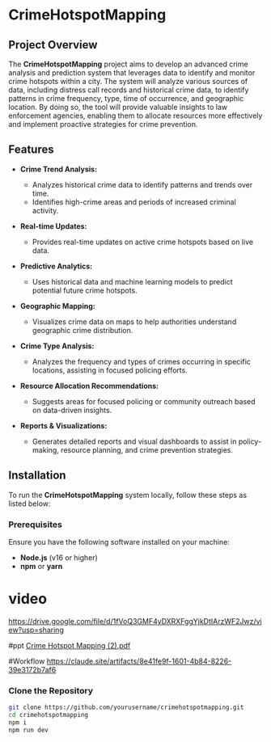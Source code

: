 # CrimeHotspotMapping

## Project Overview

The **CrimeHotspotMapping** project aims to develop an advanced crime analysis and prediction system that leverages data to identify and monitor crime hotspots within a city. The system will analyze various sources of data, including distress call records and historical crime data, to identify patterns in crime frequency, type, time of occurrence, and geographic location. By doing so, the tool will provide valuable insights to law enforcement agencies, enabling them to allocate resources more effectively and implement proactive strategies for crime prevention.

## Features

- **Crime Trend Analysis:** 
  - Analyzes historical crime data to identify patterns and trends over time.
  - Identifies high-crime areas and periods of increased criminal activity.
  
- **Real-time Updates:** 
  - Provides real-time updates on active crime hotspots based on live data.
  
- **Predictive Analytics:** 
  - Uses historical data and machine learning models to predict potential future crime hotspots.
  
- **Geographic Mapping:** 
  - Visualizes crime data on maps to help authorities understand geographic crime distribution.
  
- **Crime Type Analysis:** 
  - Analyzes the frequency and types of crimes occurring in specific locations, assisting in focused policing efforts.
  
- **Resource Allocation Recommendations:** 
  - Suggests areas for focused policing or community outreach based on data-driven insights.
  
- **Reports & Visualizations:** 
  - Generates detailed reports and visual dashboards to assist in policy-making, resource planning, and crime prevention strategies.

## Installation

To run the **CrimeHotspotMapping** system locally, follow these steps as listed below:

### Prerequisites

Ensure you have the following software installed on your machine:

- **Node.js** (v16 or higher)
- **npm** or **yarn**

 # video
 https://drive.google.com/file/d/1fVoQ3GMF4yDXRXFggYjkDtIArzWF2Jwz/view?usp=sharing


#ppt
[Crime Hotspot Mapping (2).pdf](https://github.com/user-attachments/files/19477657/Crime.Hotspot.Mapping.2.pdf)

 
 #Workflow 
  https://claude.site/artifacts/8e41fe9f-1601-4b84-8226-39e3172b7af6
  
### Clone the Repository

```bash
git clone https://github.com/yourusername/crimehotspotmapping.git
cd crimehotspotmapping
npm i
npm run dev 

